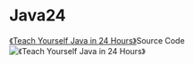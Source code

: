 ﻿Java24
======

[《Teach Yourself Java in 24 Hours》](http://workbench.cadenhead.org/book/java-7-24-hours)Source Code
![《Teach Yourself Java in 24 Hours》](http://www.cadenhead.org/book/java-7-24-hours/images/site-logo.jpg)
